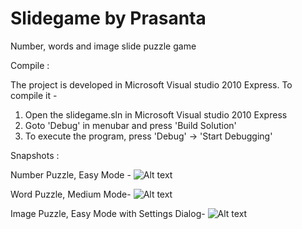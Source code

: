 # Slidegame by Prasanta
Number, words and image slide puzzle game



Compile :

The project is developed in Microsoft Visual studio 2010 Express. To compile it -
1. Open the slidegame.sln in Microsoft Visual studio 2010 Express
2. Goto 'Debug' in menubar and press 'Build Solution'
3. To execute the program, press 'Debug' -> 'Start Debugging'



Snapshots :

Number Puzzle, Easy Mode -
![Alt text](snapshot/number_easy.png?raw=true "Number Puzzle, Easy Mode")

Word Puzzle, Medium Mode-
![Alt text](snapshot/word_medium.png?raw=true "Word Puzzle, Medium Mode")

Image Puzzle, Easy Mode with Settings Dialog-
![Alt text](snapshot/image_settings.png?raw=true "Image Puzzle, Easy Mode with Settings Dialog")

